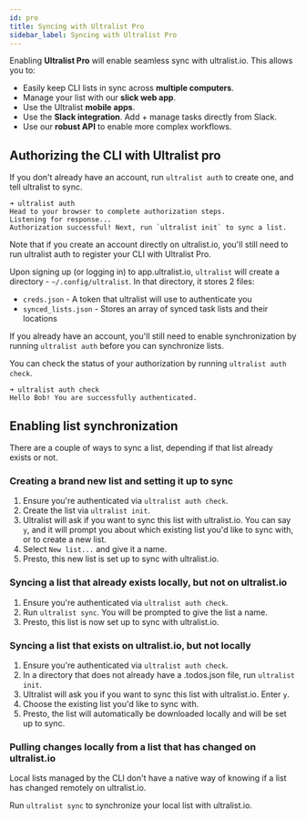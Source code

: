```yaml
---
id: pro
title: Syncing with Ultralist Pro
sidebar_label: Syncing with Ultralist Pro
---
```


Enabling **Ultralist Pro** will enable seamless sync with ultralist.io.  This allows you to:

* Easily keep CLI lists in sync across **multiple computers**.
* Manage your list with our **slick web app**.
* Use the Ultralist **mobile apps**.
* Use the **Slack integration**.  Add + manage tasks directly from Slack.
* Use our **robust API** to enable more complex workflows.

## Authorizing the CLI with Ultralist pro

If you don't already have an account, run `ultralist auth` to create one, and tell ultralist to sync.

```shell
➜ ultralist auth
Head to your browser to complete authorization steps.
Listening for response...
Authorization successful! Next, run `ultralist init` to sync a list.
```

Note that if you create an account directly on ultralist.io, you'll still need to run ultralist auth to register your CLI with Ultralist Pro.

Upon signing up (or logging in) to app.ultralist.io, `ultralist` will create a directory - `~/.config/ultralist`. In that directory, it stores 2 files:

* `creds.json` - A token that ultralist will use to authenticate you
* `synced_lists.json` - Stores an array of synced task lists and their locations

If you already have an account, you'll still need to enable synchronization by running `ultralist auth` before you can synchronize lists.

You can check the status of your authorization by running `ultralist auth check`.

```shell
➜ ultralist auth check
Hello Bob! You are successfully authenticated.
```

## Enabling list synchronization

There are a couple of ways to sync a list, depending if that list already exists or not.

### Creating a brand new list and setting it up to sync

1. Ensure you're authenticated via `ultralist auth check`.
2. Create the list via `ultralist init`.
3. Ultralist will ask if you want to sync this list with ultralist.io. You can say `y`, and it will prompt you about which existing list you'd like to sync with, or to create a new list.
4. Select `New list...` and give it a name.
5. Presto, this new list is set up to sync with ultralist.io.


### Syncing a list that already exists locally, but not on ultralist.io

1. Ensure you're authenticated via `ultralist auth check`.
2. Run `ultralist sync`. You will be prompted to give the list a name.
3. Presto, this list is now set up to sync with ultralist.io.

### Syncing a list that exists on ultralist.io, but not locally

1. Ensure you're authenticated via `ultralist auth check`.
2. In a directory that does not already have a .todos.json file, run `ultralist init`.
3. Ultralist will ask you if you want to sync this list with ultralist.io. Enter `y`.
4. Choose the existing list you'd like to sync with.
5. Presto, the list will automatically be downloaded locally and will be set up to sync.

### Pulling changes locally from a list that has changed on ultralist.io

Local lists managed by the CLI don't have a native way of knowing if a list has changed remotely on ultralist.io.

Run `ultralist sync` to synchronize your local list with ultralist.io.
